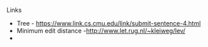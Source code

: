 Links 

- Tree - https://www.link.cs.cmu.edu/link/submit-sentence-4.html
- Minimum edit distance -http://www.let.rug.nl/~kleiweg/lev/
- 
